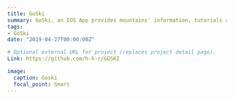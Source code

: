 ```yaml
---
title: GoSki
summary: GoSki, an IOS App provides mountains' information, tutorials and friends. `Link`.
tags:
- GoSki
date: "2019-04-27T00:00:00Z"

# Optional external URL for project (replaces project detail page).
Link: https://github.com/h-h-r/GOSKI

image:
  caption: Goski
  focal_point: Smart
---
```

